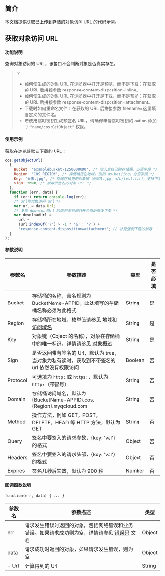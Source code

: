 ## 简介

本文档提供获取已上传到存储的对象访问 URL 的代码示例。

## 获取对象访问 URL

#### 功能说明

查询对象访问的 URL，该接口不会判断对象是否真实存在。

> ?
>
> - 如何使生成的对象 URL 在浏览器中打开是预览，而不是下载：在获取的 URL 后拼接参数 response-content-disposition=inline。
> - 如何使生成的对象 URL 在浏览器中打开是下载，而不是预览：在获取的 URL 后拼接参数 response-content-disposition=attachment。
> - 下载时如何重命名文件：在获取的 URL 后拼接参数 filename=这里填自定义的文件名。
> - 若使用临时密钥生成预签名 URL，请确保申请临时密钥的 action 添加了 `"name/cos:GetObject"` 权限。

#### 使用示例

获取在浏览器默认下载的 URL：

[//]: # (.cssg-snippet-get-presign-download-url)

```js
cos.getObjectUrl(
  {
    Bucket: 'examplebucket-1250000000', /* 填入您自己的存储桶，必须字段 */
    Region: 'COS_REGION', /* 存储桶所在地域，例如 ap-beijing，必须字段 */
    Key: '头像.jpg', /* 存储在桶里的对象键（例如1.jpg，a/b/test.txt），支持中文，必须字段 */
    Sign: true, /* 获取带签名的对象 URL */
  },
  function (err, data) {
    if (err) return console.log(err);
    /* url为对象访问 url */
    var url = data.Url;
    /* 复制 downloadUrl 的值到浏览器打开会自动触发下载 */
    var downloadUrl =
      url +
      (url.indexOf('?') > -1 ? '&' : '?') +
      'response-content-disposition=attachment'; // 补充强制下载的参数
  }
);
```

#### 参数说明

| 参数名   | 参数描述                                                                                                                       | 类型    | 是否必填 |
| -------- | ------------------------------------------------------------------------------------------------------------------------------ | ------- | -------- |
| Bucket   | 存储桶的名称，命名规则为 BucketName-APPID，此处填写的存储桶名称必须为此格式                                                    | String  | 是       |
| Region   | 存储桶所在地域，枚举值请参见 [地域和访问域名](https://intl.cloud.tencent.com/document/product/436/6224)                             | String  | 是       |
| Key      | 对象键（Object 的名称），对象在存储桶中的唯一标识，详情请参见 [对象概述](https://intl.cloud.tencent.com/document/product/436/13324) | String  | 是       |
| Sign     | 是否返回带有签名的 Url，默认为 true，当对象为私有读时，获取到不带签名的 url 依然没有权限访问                                   | Boolean | 否       |
| Protocol | 可选填为 `http:` 或 `https:`，默认为 `http:`（带冒号）                                                                             | String  | 否       |
| Domain   | 存储桶访问域名，默认为 {BucketName-APPID}.cos.{Region}.myqcloud.com                                                            | String  | 否       |
| Method   | 操作方法，例如 GET，POST，DELETE，HEAD 等 HTTP 方法，默认为 GET                                                                | String  | 否       |
| Query    | 签名中要签入的请求参数，{key: 'val'} 的格式                                                                                    | Object  | 否       |
| Headers  | 签名中要签入的请求头部，{key: 'val'} 的格式                                                                                    | Object  | 否       |
| Expires  | 签名几秒后失效，默认为 900 秒                                                                                                  | Number  | 否       |

#### 回调函数说明

```
function(err, data) { ... }
```

| 参数名 | 参数描述                                                                                                                                            | 类型   |
| ------ | --------------------------------------------------------------------------------------------------------------------------------------------------- | ------ |
| err    | 请求发生错误时返回的对象，包括网络错误和业务错误。如果请求成功则为空，详情请参见 [错误码](https://intl.cloud.tencent.com/document/product/436/7730) 文档 | Object |
| data   | 请求成功时返回的对象，如果请求发生错误，则为空                                                                                                      | Object |
| - Url  | 计算得到的 Url                                                                                                                                      | String |

